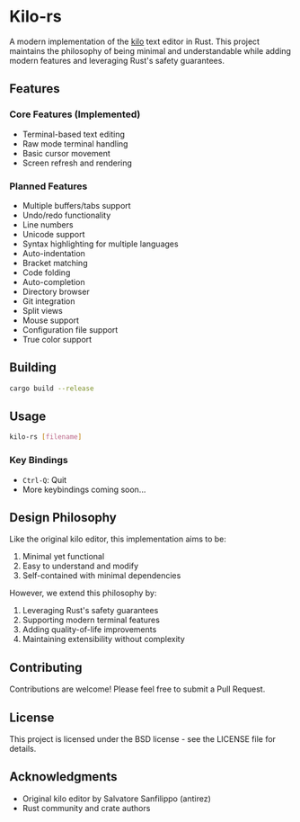 # Kilo-rs

A modern implementation of the [kilo](https://github.com/antirez/kilo) text editor in Rust. This project maintains the philosophy of being minimal and understandable while adding modern features and leveraging Rust's safety guarantees.

## Features

### Core Features (Implemented)
- Terminal-based text editing
- Raw mode terminal handling
- Basic cursor movement
- Screen refresh and rendering

### Planned Features
- Multiple buffers/tabs support
- Undo/redo functionality
- Line numbers
- Unicode support
- Syntax highlighting for multiple languages
- Auto-indentation
- Bracket matching
- Code folding
- Auto-completion
- Directory browser
- Git integration
- Split views
- Mouse support
- Configuration file support
- True color support

## Building

```bash
cargo build --release
```

## Usage

```bash
kilo-rs [filename]
```

### Key Bindings

- `Ctrl-Q`: Quit
- More keybindings coming soon...

## Design Philosophy

Like the original kilo editor, this implementation aims to be:
1. Minimal yet functional
2. Easy to understand and modify
3. Self-contained with minimal dependencies

However, we extend this philosophy by:
1. Leveraging Rust's safety guarantees
2. Supporting modern terminal features
3. Adding quality-of-life improvements
4. Maintaining extensibility without complexity

## Contributing

Contributions are welcome! Please feel free to submit a Pull Request.

## License

This project is licensed under the BSD license - see the LICENSE file for details.

## Acknowledgments

- Original kilo editor by Salvatore Sanfilippo (antirez)
- Rust community and crate authors
